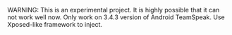 WARNING: This is an experimental project. It is highly possible that it can not work well now.
Only work on 3.4.3 version of Android TeamSpeak. Use Xposed-like framework to inject.
